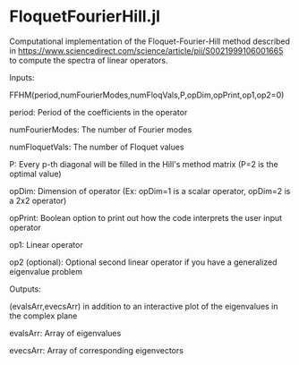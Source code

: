 # FloquetFourierHill.jl
Computational implementation of the Floquet-Fourier-Hill method described in https://www.sciencedirect.com/science/article/pii/S0021999106001665 to compute the spectra of linear operators.

Inputs:

FFHM(period,numFourierModes,numFloqVals,P,opDim,opPrint,op1,op2=0)

period: Period of the coefficients in the operator

numFourierModes: The number of Fourier modes

numFloquetVals: The number of Floquet values

P: Every p-th diagonal will be filled in the Hill's method matrix (P=2 is the optimal value)

opDim: Dimension of operator (Ex: opDim=1 is a scalar operator, opDim=2 is a 2x2 operator)

opPrint: Boolean option to print out how the code interprets the user input operator

op1: Linear operator

op2 (optional): Optional second linear operator if you have a generalized eigenvalue problem

Outputs: 

(evalsArr,evecsArr) in addition to an interactive plot of the eigenvalues in the complex plane

evalsArr: Array of eigenvalues

evecsArr: Array of corresponding eigenvectors
